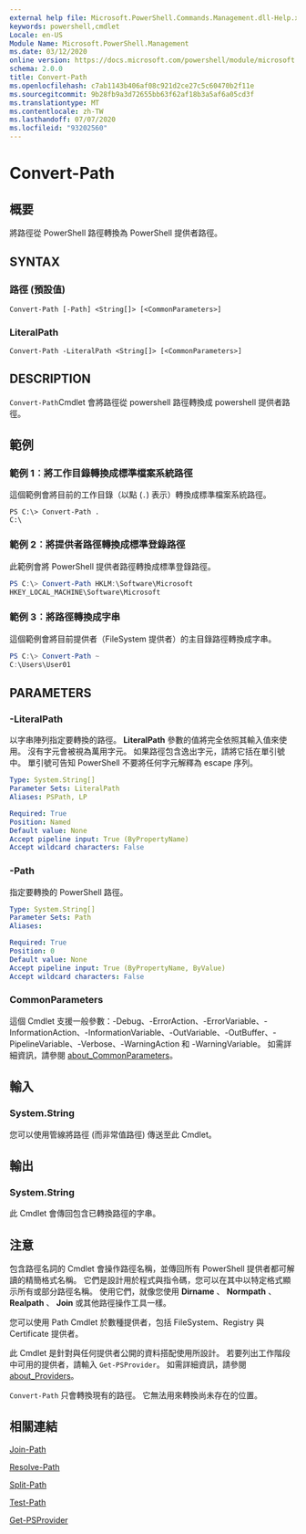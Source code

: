```yaml
---
external help file: Microsoft.PowerShell.Commands.Management.dll-Help.xml
keywords: powershell,cmdlet
Locale: en-US
Module Name: Microsoft.PowerShell.Management
ms.date: 03/12/2020
online version: https://docs.microsoft.com/powershell/module/microsoft.powershell.management/convert-path?view=powershell-6&WT.mc_id=ps-gethelp
schema: 2.0.0
title: Convert-Path
ms.openlocfilehash: c7ab1143b406af08c921d2ce27c5c60470b2f11e
ms.sourcegitcommit: 9b28fb9a3d72655bb63f62af18b3a5af6a05cd3f
ms.translationtype: MT
ms.contentlocale: zh-TW
ms.lasthandoff: 07/07/2020
ms.locfileid: "93202560"
---
```

# Convert-Path

## 概要
將路徑從 PowerShell 路徑轉換為 PowerShell 提供者路徑。

## SYNTAX

### 路徑 (預設值)

```
Convert-Path [-Path] <String[]> [<CommonParameters>]
```

### LiteralPath

```
Convert-Path -LiteralPath <String[]> [<CommonParameters>]
```

## DESCRIPTION

`Convert-Path`Cmdlet 會將路徑從 powershell 路徑轉換成 powershell 提供者路徑。

## 範例

### 範例 1︰將工作目錄轉換成標準檔案系統路徑

這個範例會將目前的工作目錄（以點 (`.`) 表示）轉換成標準檔案系統路徑。

```
PS C:\> Convert-Path .
C:\
```

### 範例 2︰將提供者路徑轉換成標準登錄路徑

此範例會將 PowerShell 提供者路徑轉換成標準登錄路徑。

```powershell
PS C:\> Convert-Path HKLM:\Software\Microsoft
HKEY_LOCAL_MACHINE\Software\Microsoft
```

### 範例 3︰將路徑轉換成字串

這個範例會將目前提供者（FileSystem 提供者）的主目錄路徑轉換成字串。

```powershell
PS C:\> Convert-Path ~
C:\Users\User01
```

## PARAMETERS

### -LiteralPath

以字串陣列指定要轉換的路徑。 **LiteralPath** 參數的值將完全依照其輸入值來使用。 沒有字元會被視為萬用字元。 如果路徑包含逸出字元，請將它括在單引號中。 單引號可告知 PowerShell 不要將任何字元解釋為 escape 序列。

```yaml
Type: System.String[]
Parameter Sets: LiteralPath
Aliases: PSPath, LP

Required: True
Position: Named
Default value: None
Accept pipeline input: True (ByPropertyName)
Accept wildcard characters: False
```

### -Path

指定要轉換的 PowerShell 路徑。

```yaml
Type: System.String[]
Parameter Sets: Path
Aliases:

Required: True
Position: 0
Default value: None
Accept pipeline input: True (ByPropertyName, ByValue)
Accept wildcard characters: False
```

### CommonParameters

這個 Cmdlet 支援一般參數：-Debug、-ErrorAction、-ErrorVariable、-InformationAction、-InformationVariable、-OutVariable、-OutBuffer、-PipelineVariable、-Verbose、-WarningAction 和 -WarningVariable。 如需詳細資訊，請參閱 [about_CommonParameters](https://go.microsoft.com/fwlink/?LinkID=113216)。

## 輸入

### System.String

您可以使用管線將路徑 (而非常值路徑) 傳送至此 Cmdlet。

## 輸出

### System.String

此 Cmdlet 會傳回包含已轉換路徑的字串。

## 注意

包含路徑名詞的 Cmdlet 會操作路徑名稱，並傳回所有 PowerShell 提供者都可解讀的精簡格式名稱。 它們是設計用於程式與指令碼，您可以在其中以特定格式顯示所有或部分路徑名稱。 使用它們，就像您使用 **Dirname** 、 **Normpath** 、 **Realpath** 、 **Join** 或其他路徑操作工具一樣。

您可以使用 Path Cmdlet 於數種提供者，包括 FileSystem、Registry 與 Certificate 提供者。

此 Cmdlet 是針對與任何提供者公開的資料搭配使用所設計。 若要列出工作階段中可用的提供者，請輸入 `Get-PSProvider`。 如需詳細資訊，請參閱 [about_Providers](../Microsoft.PowerShell.Core/About/about_Providers.md)。

`Convert-Path` 只會轉換現有的路徑。 它無法用來轉換尚未存在的位置。

## 相關連結

[Join-Path](Join-Path.md)

[Resolve-Path](Resolve-Path.md)

[Split-Path](Split-Path.md)

[Test-Path](Test-Path.md)

[Get-PSProvider](Get-PSProvider.md)
